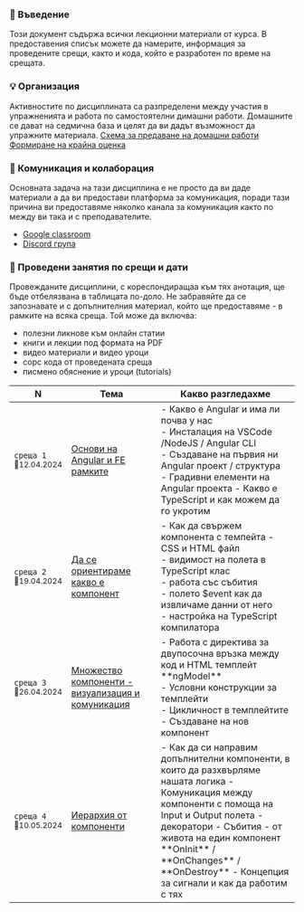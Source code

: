 ### 🚀 Въведение
Този документ съдържа всички лекционни материали от курса. В предоставения списък можете да намерите, информация за проведените срещи, както и кода, който е разработен по време на срещата.

### 💡 Организация
Активностите по дисциплината са разпределени между участия в упражненията и работа по самостоятелни димашни работи. Домашните се дават на седмична база и целят да ви дадът възможност да упражните материала. 
[Схема за предаване на домашни работи](/23-24/@organization/hw-submit/README.md)
[Формиране на крайна оценка](/23-24/@organization/marks/README.md)

### 📌 Комуникация и колаборация
Основната задача на тази дисциплина е не просто да ви даде материали а да ви предостави платформа за комуникация, поради тази причина ви предоставяме няколко канала за комуникация както по между ви така и с преподавателите.
- [Google classroom](https://classroom.google.com/c/NjUyNDM2OTUzODMx?cjc=2iqvjev)
- [Discord група](https://discord.gg/yGD6UkvCjS)

### 📅 Проведени занятия по срещи и дати

Провежданите дисциплини, с кореспондиращаа към тях анотация, ще бъде отбелязвана в таблицата по-доло. Не забравяйте да се запознавате и с допълнителния материал, който ще предоставяме - в рамките на всяка среща. Той може да включва:
- полезни ликнове към онлайн статии
- книги и лекции под формата на PDF
- видео материали и видео уроци
- сорс кода от проведената среща 
- писмено обяснение и уроци (tutorials)

<table>
    <thead>
        <tr>
            <th width="120">N</th>
            <th width="280px">Тема</th>
            <th width="610px">Какво разгледахме</th>
        </tr>
    </thead>
    <tbody>
        <tr>
            <td>
                <code>среща 1</code><br>
                <sub>📅12.04.2024</sub>
            </td>
            <td>
                <a href="./@meets/meet-01/README.md">
                    Основи на Angular и FE рамките
                </a>
            </td>
            <td>
            - Какво е Angular и има ли почва у нас <br>
            - Инсталация на VSCode /NodeJS / Angular CLI <br>
            - Създаване на първия ни Angular проект / структура <br>
            - Градивни елементи на Angular проекта
            - Какво е TypeScript и как можем да го укротим <br>
            </td>
        </tr>
        <tr>
            <td>
                <code>среща 2</code>
                <br>
                <sub>📅19.04.2024</sub>
            </td>
            <td>
                <a href="./@meets/meet-02/README.md">
                    Да се ориентираме какво е компонент
                </a>            
            </td>
            <td>
            - Как да свържем компонента с темпейта - CSS и HTML файл <br>
            - видимост на полета в TypeScript клас <br>
            - работа със събития <br>
            - полето $event как да извличаме данни от него <br>
            - настройка на TypeScript компилатора <br>
            </td>
        </tr>
        <tr>
            <td>
                <code>среща 3</code>
                <br>
                <sub>📅26.04.2024</sub>
            </td>
            <td>
                <a href="./@meets/meet-03/README.md">
                    Множество компоненти - визуализация и комуникация
                </a>
            </td>            
            <td>
            - Работа с директива за двупосочна връзка между код и HTML темплейт **ngModel** <br>
            - Условни конструкции за темплейти <br>
            - Цикличност в темплейтите <br>
            - Създаване на нов компонент
            </td>
        </tr>
        <tr>
            <td>
                <code>среща 4</code>
                <br>
                <sub>📅10.05.2024</sub>
            </td>
            <td>
                <a href="./@meets/meet-04/README.md">
                    Иерархия от компоненти
                </a>
            </td>            
            <td>
            - Как да си направим допълнителни компоненти, в които да разхвърляме нашата логика
            - Комуникация между компоненти с помоща на Input и Output полета - декоратори
            - Събития - от живота на един компонент **OnInit** / **OnChanges** / **OnDestroy**
            - Концепция за сигнали и как да работим с тях
            </td>
        </tr>        
        <!--         
        <tr>
            <td>
                <code>среща 5</code>
                <br>
                <sub>📅17.05.2024</sub>
            </td>
            <td>
                <a href="./@meets/meet-05/README.md">
                    Да мислим извън компонента - сервизи, рутери, гардове и други шарении
                </a>
            </td>            
            <td>
            - Какво е рутер и как ни помага да работим с множество компоненти едновременно
            - Какво е сервиз и как ни помага да изнасяме логика извън компонента
            - Какво е гард и как ни помага да пазим компонентите ни от зли очи
            - Какво е интерсептор и как ни помага да подготняме данните за нашия рутер
            - Как да инжектираме всички тези красоти в нашето приложение или компонент
            - Как работи HTTP сервиза и как ни помага да сме актуални с всичко което се случва по мрежата в даден момент
            </td>
        </tr>      
        <tr>
            <td>
                <code>среща 6</code>
                <br>
                <sub>📅31.05.2024</sub>
            </td>
            <td>
                <a href="./@meets/meet-06/README.md">
                    Възприемане и визуализация на данни
                </a>
            </td>            
            <td>
            - Какво е директива и как ни помага да управляваме нашите HTML елементи по малко по умен начин
            - Какво е тръба - Pipe и как ни помага да трансформираме и визуализираме данните малко по красиво            
            </td>
        </tr>                           -->
    <tbody>
</table>
